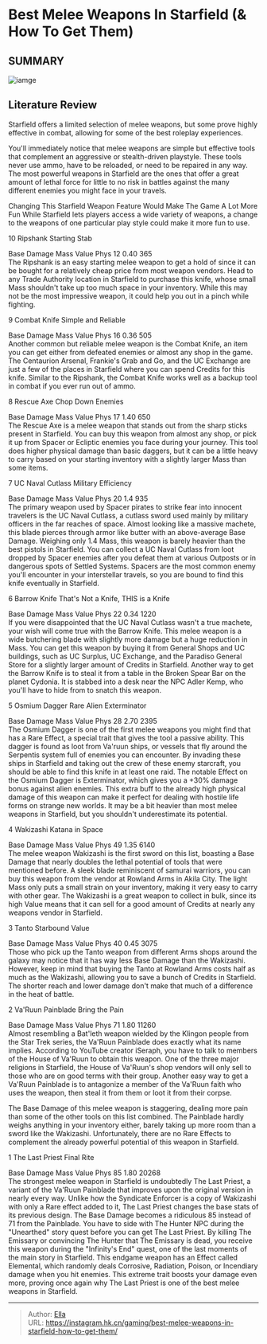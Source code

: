 # Best Melee Weapons In Starfield (&amp; How To Get Them)


## SUMMARY 

![iamge](https://static1.srcdn.com/wordpress/wp-content/uploads/2023/09/7-10-best-melee-weapons-in-starfield-how-to-get-them.png)

## Literature Review

Starfield offers a limited selection of melee weapons, but some prove highly effective in combat, allowing for some of the best roleplay experiences.





You&#39;ll immediately notice that melee weapons are simple but effective tools that complement an aggressive or stealth-driven playstyle. These tools never use ammo, have to be reloaded, or need to be repaired in any way. The most powerful weapons in Starfield are the ones that offer a great amount of lethal force for little to no risk in battles against the many different enemies you might face in your travels.
            
 
 Changing This Starfield Weapon Feature Would Make The Game A Lot More Fun 
While Starfield lets players access a wide variety of weapons, a change to the weapons of one particular play style could make it more fun to use.












 








 10  Ripshank 
Starting Stab
        

   Base Damage    Mass    Value     Phys 12    0.40    365    
The Ripshank is an easy starting melee weapon to get a hold of since it can be bought for a relatively cheap price from most weapon vendors. Head to any Trade Authority location in Starfield to purchase this knife, whose small Mass shouldn&#39;t take up too much space in your inventory. While this may not be the most impressive weapon, it could help you out in a pinch while fighting.





 9  Combat Knife 
Simple and Reliable
        

   Base Damage    Mass    Value     Phys 16    0.36    505    
Another common but reliable melee weapon is the Combat Knife, an item you can get either from defeated enemies or almost any shop in the game. The Centaurion Arsenal, Frankie&#39;s Grab and Go, and the UC Exchange are just a few of the places in Starfield where you can spend Credits for this knife. Similar to the Ripshank, the Combat Knife works well as a backup tool in combat if you ever run out of ammo.





 8  Rescue Axe 
Chop Down Enemies
        

   Base Damage    Mass    Value     Phys 17    1.40    650    
The Rescue Axe is a melee weapon that stands out from the sharp sticks present in Starfield. You can buy this weapon from almost any shop, or pick it up from Spacer or Ecliptic enemies you face during your journey. This tool does higher physical damage than basic daggers, but it can be a little heavy to carry based on your starting inventory with a slightly larger Mass than some items.





 7  UC Naval Cutlass 
Military Efficiency


 







   Base Damage    Mass    Value     Phys 20    1.4    935    
The primary weapon used by Spacer pirates to strike fear into innocent travelers is the UC Naval Cutlass, a cutlass sword used mainly by military officers in the far reaches of space. Almost looking like a massive machete, this blade pierces through armor like butter with an above-average Base Damage. Weighing only 1.4 Mass, this weapon is barely heavier than the best pistols in Starfield.
You can collect a UC Naval Cutlass from loot dropped by Spacer enemies after you defeat them at various Outposts or in dangerous spots of Settled Systems. Spacers are the most common enemy you&#39;ll encounter in your interstellar travels, so you are bound to find this knife eventually in Starfield.





 6  Barrow Knife 
That&#39;s Not a Knife, THIS is a Knife
        

   Base Damage    Mass    Value     Phys 22    0.34    1220    
If you were disappointed that the UC Naval Cutlass wasn&#39;t a true machete, your wish will come true with the Barrow Knife. This melee weapon is a wide butchering blade with slightly more damage but a huge reduction in Mass. You can get this weapon by buying it from General Shops and UC buildings, such as UC Surplus, UC Exchange, and the Paradiso General Store for a slightly larger amount of Credits in Starfield.
Another way to get the Barrow Knife is to steal it from a table in the Broken Spear Bar on the planet Cydonia. It is stabbed into a desk near the NPC Adler Kemp, who you&#39;ll have to hide from to snatch this weapon. 






 5  Osmium Dagger 
Rare Alien Exterminator
        

   Base Damage    Mass    Value     Phys 28    2.70    2395    
The Osmium Dagger is one of the first melee weapons you might find that has a Rare Effect, a special trait that gives the tool a passive ability. This dagger is found as loot from Va&#39;ruun ships, or vessels that fly around the Serpentis system full of enemies you can encounter. By invading these ships in Starfield and taking out the crew of these enemy starcraft, you should be able to find this knife in at least one raid.
The notable Effect on the Osmium Dagger is Exterminator, which gives you a &#43;30% damage bonus against alien enemies. This extra buff to the already high physical damage of this weapon can make it perfect for dealing with hostile life forms on strange new worlds. It may be a bit heavier than most melee weapons in Starfield, but you shouldn&#39;t underestimate its potential.





 4  Wakizashi 
Katana in Space


 







   Base Damage    Mass    Value     Phys 49    1.35    6140    
The melee weapon Wakizashi is the first sword on this list, boasting a Base Damage that nearly doubles the lethal potential of tools that were mentioned before. A sleek blade reminiscent of samurai warriors, you can buy this weapon from the vendor at Rowland Arms in Akila City. The light Mass only puts a small strain on your inventory, making it very easy to carry with other gear.
The Wakizashi is a great weapon to collect in bulk, since its high Value means that it can sell for a good amount of Credits at nearly any weapons vendor in Starfield. 






 3  Tanto 
Starbound Value
        

   Base Damage    Mass    Value     Phys 40    0.45    3075    
Those who pick up the Tanto weapon from different Arms shops around the galaxy may notice that it has way less Base Damage than the Wakizashi. However, keep in mind that buying the Tanto at Rowland Arms costs half as much as the Wakizashi, allowing you to save a bunch of Credits in Starfield. The shorter reach and lower damage don&#39;t make that much of a difference in the heat of battle.





 2  Va&#39;Ruun Painblade 
Bring the Pain
        

   Base Damage    Mass    Value     Phys 71    1.80    11260    
Almost resembling a Bat&#39;leth weapon wielded by the Klingon people from the Star Trek series, the Va&#39;Ruun Painblade does exactly what its name implies. According to YouTube creator iSeraph, you have to talk to members of the House of Va&#39;Ruun to obtain this weapon. One of the three major religions in Starfield, the House of Va&#39;Ruun&#39;s shop vendors will only sell to those who are on good terms with their group.
Another easy way to get a Va&#39;Ruun Painblade is to antagonize a member of the Va&#39;Ruun faith who uses the weapon, then steal it from them or loot it from their corpse. 

The Base Damage of this melee weapon is staggering, dealing more pain than some of the other tools on this list combined. The Painblade hardly weighs anything in your inventory either, barely taking up more room than a sword like the Wakizashi. Unfortunately, there are no Rare Effects to complement the already powerful potential of this weapon in Starfield.







 1  The Last Priest 
Final Rite
        

   Base Damage    Mass    Value     Phys 85    1.80    20268    
The strongest melee weapon in Starfield is undoubtedly The Last Priest, a variant of the Va&#39;Ruun Painblade that improves upon the original version in nearly every way. Unlike how the Syndicate Enforcer is a copy of Wakizashi with only a Rare effect added to it, The Last Priest changes the base stats of its previous design. The Base Damage becomes a ridiculous 85 instead of 71 from the Painblade.
You have to side with The Hunter NPC during the &#34;Unearthed&#34; story quest before you can get The Last Priest. By killing The Emissary or convincing The Hunter that The Emissary is dead, you receive this weapon during the &#34;Infinity&#39;s End&#34; quest, one of the last moments of the main story in Starfield.
This endgame weapon has an Effect called Elemental, which randomly deals Corrosive, Radiation, Poison, or Incendiary damage when you hit enemies. This extreme trait boosts your damage even more, proving once again why The Last Priest is one of the best melee weapons in Starfield.


---

> Author: [Ella](https://instagram.hk.cn/)  
> URL: https://instagram.hk.cn/gaming/best-melee-weapons-in-starfield-how-to-get-them/  

